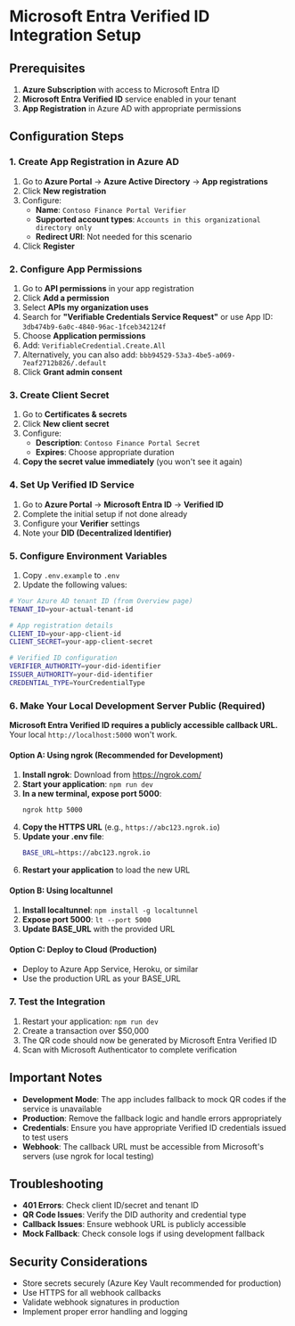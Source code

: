 # Microsoft Entra Verified ID Integration Setup

## Prerequisites

1. **Azure Subscription** with access to Microsoft Entra ID
2. **Microsoft Entra Verified ID** service enabled in your tenant
3. **App Registration** in Azure AD with appropriate permissions

## Configuration Steps

### 1. Create App Registration in Azure AD

1. Go to **Azure Portal** → **Azure Active Directory** → **App registrations**
2. Click **New registration**
3. Configure:
   - **Name**: `Contoso Finance Portal Verifier`
   - **Supported account types**: `Accounts in this organizational directory only`
   - **Redirect URI**: Not needed for this scenario
4. Click **Register**

### 2. Configure App Permissions

1. Go to **API permissions** in your app registration
2. Click **Add a permission**
3. Select **APIs my organization uses**
4. Search for **"Verifiable Credentials Service Request"** or use App ID: `3db474b9-6a0c-4840-96ac-1fceb342124f`
5. Choose **Application permissions**
6. Add: `VerifiableCredential.Create.All`
7. Alternatively, you can also add: `bbb94529-53a3-4be5-a069-7eaf2712b826/.default`
8. Click **Grant admin consent**

### 3. Create Client Secret

1. Go to **Certificates & secrets**
2. Click **New client secret**
3. Configure:
   - **Description**: `Contoso Finance Portal Secret`
   - **Expires**: Choose appropriate duration
4. **Copy the secret value immediately** (you won't see it again)

### 4. Set Up Verified ID Service

1. Go to **Azure Portal** → **Microsoft Entra ID** → **Verified ID**
2. Complete the initial setup if not done already
3. Configure your **Verifier** settings
4. Note your **DID (Decentralized Identifier)**

### 5. Configure Environment Variables

1. Copy `.env.example` to `.env`
2. Update the following values:

```bash
# Your Azure AD tenant ID (from Overview page)
TENANT_ID=your-actual-tenant-id

# App registration details
CLIENT_ID=your-app-client-id
CLIENT_SECRET=your-app-client-secret

# Verified ID configuration
VERIFIER_AUTHORITY=your-did-identifier
ISSUER_AUTHORITY=your-did-identifier
CREDENTIAL_TYPE=YourCredentialType
```

### 6. Make Your Local Development Server Public (Required)

**Microsoft Entra Verified ID requires a publicly accessible callback URL.** Your local `http://localhost:5000` won't work.

#### Option A: Using ngrok (Recommended for Development)

1. **Install ngrok**: Download from https://ngrok.com/
2. **Start your application**: `npm run dev`
3. **In a new terminal, expose port 5000**: 
   ```bash
   ngrok http 5000
   ```
4. **Copy the HTTPS URL** (e.g., `https://abc123.ngrok.io`)
5. **Update your .env file**:
   ```bash
   BASE_URL=https://abc123.ngrok.io
   ```
6. **Restart your application** to load the new URL

#### Option B: Using localtunnel

1. **Install localtunnel**: `npm install -g localtunnel`
2. **Expose port 5000**: `lt --port 5000`
3. **Update BASE_URL** with the provided URL

#### Option C: Deploy to Cloud (Production)

- Deploy to Azure App Service, Heroku, or similar
- Use the production URL as your BASE_URL

### 7. Test the Integration

1. Restart your application: `npm run dev`
2. Create a transaction over $50,000
3. The QR code should now be generated by Microsoft Entra Verified ID
4. Scan with Microsoft Authenticator to complete verification

## Important Notes

- **Development Mode**: The app includes fallback to mock QR codes if the service is unavailable
- **Production**: Remove the fallback logic and handle errors appropriately
- **Credentials**: Ensure you have appropriate Verified ID credentials issued to test users
- **Webhook**: The callback URL must be accessible from Microsoft's servers (use ngrok for local testing)

## Troubleshooting

- **401 Errors**: Check client ID/secret and tenant ID
- **QR Code Issues**: Verify the DID authority and credential type
- **Callback Issues**: Ensure webhook URL is publicly accessible
- **Mock Fallback**: Check console logs if using development fallback

## Security Considerations

- Store secrets securely (Azure Key Vault recommended for production)
- Use HTTPS for all webhook callbacks
- Validate webhook signatures in production
- Implement proper error handling and logging
